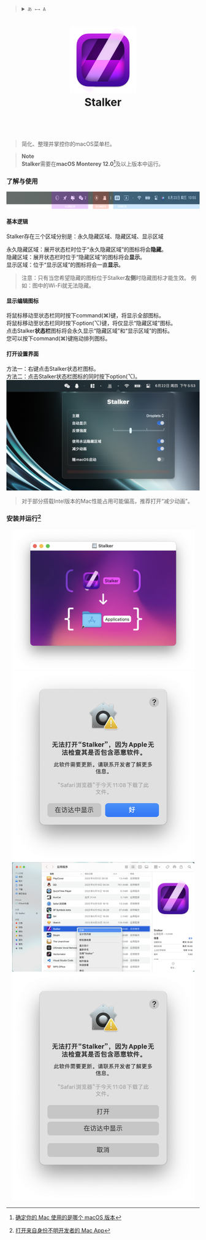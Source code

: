 <blockquote>
  <details>
    <summary>
      <code>あ ←→ A</code>
    </summary>
    <br />
    &emsp;&ensp;<a href="https://github.com/KrLite/Stalker">English</a>
    <br />
    &emsp;&ensp;简体中文
  </details>
</blockquote>

# <p align="center"><img width="172" src="/Stalker/Assets.xcassets/AppIcon.appiconset/icon_512x512@2x@2x.png?raw=true" /><br />Stalker</p><br />

> 简化、整理并掌控你的macOS菜单栏。

> **Note**  
> **Stalker**需要在**macOS Monterey 12.0**[^check_your_macos_version]及以上版本中运行。

[^check_your_macos_version]: [确定你的 Mac 使用的是哪个 macOS 版本](https://support.apple.com/zh-cn/HT201260)

### 了解与使用

<p align="center"><img alt="总览" height="45" src="/Docs/Contents/简体中文/Overview.png?raw=true" /></p>

#### 基本逻辑

Stalker存在三个区域分别是：永久隐藏区域、隐藏区域、显示区域

永久隐藏区域：展开状态栏时位于“永久隐藏区域”的图标将会**隐藏**。  
隐藏区域：展开状态栏时位于“隐藏区域”的图标将会**显示**。  
显示区域：位于“显示区域”的图标将会一直**显示**。

>注意：只有当您希望隐藏的图标位于Stalker**左侧**时隐藏图标才能生效。
>例如：图中的Wi-Fi就无法隐藏。

#### 显示编辑图标

将鼠标移动至状态栏同时按下command(⌘)键，将显示全部图标。  
将鼠标移动至状态栏同时按下option(⌥)键，将仅显示“隐藏区域”图标。  
点击Stalker**状态栏**图标将会永久显示“隐藏区域”和“显示区域”的图标。  
您可以按下command(⌘)键拖动排列图标。  

#### 打开设置界面

方法一：右键点击Stalker状态栏图标。  
方法二：点击Stalker状态栏图标的同时按下option(⌥)。  
![Stalker设置](https://github.com/Xinshao-air/Xinshao-Doc/blob/main/测试.png?raw=true)
>对于部分搭载Intel版本的Mac性能占用可能偏高，推荐打开“减少动画”。

### 安装并运行[^install_and_run]

[^install_and_run]: [打开来自身份不明开发者的 Mac App](https://support.apple.com/zh-cn/guide/mac-help/mh40616/mac)

<div align="center">
  <!--DMG-->
  <picture>
    <source
      media="(prefers-color-scheme: dark)"
      srcset="/Docs/Contents/简体中文/Dark/1.png?raw=true"
    />
    <img
      width="475"
      src="/Docs/Contents/简体中文/Light/1.png?raw=true"
    />
  </picture>
</div>

<div align="center">
  <!--Open in Finder-->
  <picture>
    <source
      media="(prefers-color-scheme: dark)"
      srcset="/Docs/Contents/简体中文/Dark/2.png?raw=true"
    />
    <img
      width="475"
      src="/Docs/Contents/简体中文/Light/2.png?raw=true"
    />
  </picture>
</div>

<div align="center">
  <!--Open with Right Click-->
  <picture>
    <source
      media="(prefers-color-scheme: dark)"
      srcset="/Docs/Contents/简体中文/Dark/3.png?raw=true"
    />
    <img
      width="475"
      src="/Docs/Contents/简体中文/Light/3.png?raw=true"
    />
  </picture>
</div>

<div align="center">
  <!--Open-->
  <picture>
    <source
      media="(prefers-color-scheme: dark)"
      srcset="/Docs/Contents/简体中文/Dark/4.png?raw=true"
    />
    <img
      width="475"
      src="/Docs/Contents/简体中文/Light/4.png?raw=true"
    />
  </picture>
</div>
